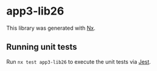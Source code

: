 # app3-lib26

This library was generated with [Nx](https://nx.dev).

## Running unit tests

Run `nx test app3-lib26` to execute the unit tests via [Jest](https://jestjs.io).
